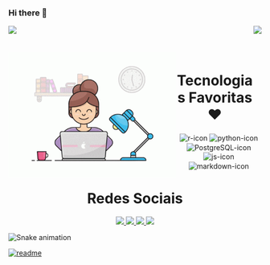 ### Hi there 👋

<div>
  
  <img  height="180em" src="https://github-readme-stats.vercel.app/api?username=LeticiaSBorges&show_icons=true&theme=great-gatsby&include_all_commits=true&count_private=true"/>
  <img align="right" height="180em" src="https://github-readme-stats.vercel.app/api/top-langs/?username=LeticiaSBorges&layout=compact&langs_count=16&theme=great-gatsby"/>
</div>
<br>

<div  align="center"> 
  <div style="display: inline_block"><br>
    <img align="left" height="250" alt="coding-time" src="programing.gif">
    <h1 align="center">Tecnologias Favoritas ❤</h1>
    <img align="center" height="30" width="40" alt="r-icon"  src="https://marketplace-assets.digitalocean.com/logos/rstudio-20-04.svg">
    <img align="center" height="30" width="40" alt="python-icon" src="https://upload.wikimedia.org/wikipedia/commons/thumb/0/0a/Python.svg/800px-Python.svg.png">
    <img align="center" height="30" width="40" alt="PostgreSQL-icon" src="https://upload.wikimedia.org/wikipedia/commons/thumb/2/29/Postgresql_elephant.svg/1200px-Postgresql_elephant.svg.png">
    <img align="center" height="30" width="40" alt="js-icon" src="https://logospng.org/download/javascript/logo-javascript-icon-1024.png">
    <img align="center" height="30" width="40" alt="markdown-icon" src="https://macdown.uranusjr.com/static/images/logo.png">
   </div>
    
  
  <h1 align="center">Redes Sociais</h1>
    <a href = "mailto: work.luigi.fonseca@gmail.com">
      <img width="30" src="https://upload.wikimedia.org/wikipedia/commons/thumb/f/f8/LinkedIn_icon_circle.svg/800px-LinkedIn_icon_circle.svg.png">
    </a>
    <a href = "https://www.linkedin.com/in/luigi-gottardello-fonseca-44651a205/">
      <img width="25" src="linkedin.svg">
    </a>
    <a href = "https://www.youtube.com/channel/UCd5Ivcm28R1C3fCQKbOx2cg">
      <img width="35" src="youtube.svg">
    </a>
    <a href = "https://www.instagram.com/devparadev/">
      <img width="25" src="instagram.png">
    </a>
</div>

![Snake animation](https://github.com/LeticiaSBorges/LeticiaSBorges/blob/output/github-contribution-grid-snake.svg)

[![readme](https://github-readme-stats.vercel.app/api/pin/?username=LeticiaSBorges&repo=LeticiaSBorges&theme=react)](https://github.com/LeticiaSBorges/LeticiaSBorges)


<!--
**LeticiaSBorges/LeticiaSBorges** is a ✨ _special_ ✨ repository because its `README.md` (this file) appears on your GitHub profile.

Here are some ideas to get you started:

- 🔭 I’m currently working on ...
- 🌱 I’m currently learning ...
- 👯 I’m looking to collaborate on ...
- 🤔 I’m looking for help with ...
- 💬 Ask me about ...
- 📫 How to reach me: ...
- 😄 Pronouns: ...
- ⚡ Fun fact: ...
-->
